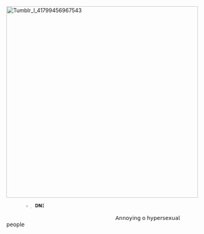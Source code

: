 <img width="500" height="500" alt="Tumblr_l_41799456967543" src="https://github.com/user-attachments/assets/89f0b6cc-31fa-4751-bf45-c472c3106c5c" />

           ☆  ࡛ 𝐃𝗡𝖨      
⠀⠀⠀⠀⠀⠀⠀⠀⠀
 ⠀⠀⠀⠀⠀⠀⠀⠀⠀⠀⠀⠀⠀⠀⠀⠀⠀⠀  𝖠𝗇𝗇𝗈𝗒𝗂𝗇𝗀 𝗈 𝗁𝗒𝗉𝖾𝗋𝗌𝖾𝗑𝗎𝖺𝗅 𝗉𝖾𝗈𝗉𝗅𝖾
   
                                                                           
